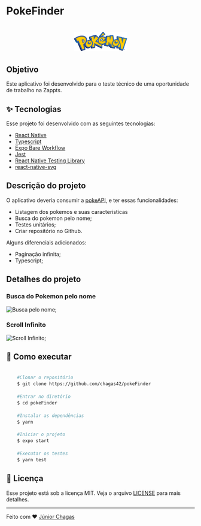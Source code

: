# PokeFinder 

<h1 align="center">
  <img alt="Plant Manager" title="Plant Manager" src=".github/logo.png" />
</h1>

## Objetivo

Este aplicativo foi desenvolvido para o teste técnico de uma oportunidade de trabalho na Zappts.


## ✨ Tecnologias

Esse projeto foi desenvolvido com as seguintes tecnologias:

- [React Native](https://reactnative.dev/)
- [Typescript](https://www.typescriptlang.org/)
- [Expo Bare Workflow](https://expo.io/)
- [Jest](https://jestjs.io/)
- [React Native Testing Library](https://callstack.github.io/react-native-testing-library/)
- [react-native-svg](https://github.com/react-native-svg/react-native-svg)

## Descrição do projeto

O aplicativo deveria consumir a [pokeAPI](https://pokeapi.co/docs/v2), e ter essas funcionalidades:

- Listagem dos pokemos e suas caracteristicas
- Busca do pokemon pelo nome;
- Testes unitários;
- Criar repositório no Github.

Alguns diferenciais adicionados:

- Paginação infinita;
- Typescript;

## Detalhes do projeto

### Busca do Pokemon pelo nome

![Busca pelo nome](https://user-images.githubusercontent.com/51445448/152857954-732cccc1-cb08-423f-9da5-dfdb99851144.gif);

### Scroll Infinito

![Scroll Infinito](https://user-images.githubusercontent.com/51445448/152864011-97b8e5e5-0ba2-47ad-9682-ad4bb56e10ec.gif);


## 🚀 Como executar

```bash
    
    #Clonar o repositório
    $ git clone https://github.com/chagas42/pokeFinder

    #Entrar no diretório
    $ cd pokeFinder

    #Instalar as dependências 
    $ yarn  

    #Iniciar o projeto
    $ expo start

    #Executar os testes
    $ yarn test

```

## 📄 Licença

Esse projeto está sob a licença MIT. Veja o arquivo [LICENSE](LICENSE.md) para mais detalhes.

---

Feito com ♥ [Júnior Chagas](https://github.com/chagas42)